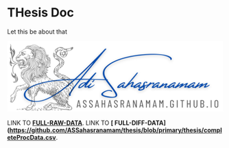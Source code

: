 THesis Doc
============================
Let this be about that 

![About 4](https://github.com/ASSahasranamam/thesis/blob/primary/thesis/logo.png?raw=true)


 LINK TO **[ FULL-RAW-DATA](https://github.com/ASSahasranamam/thesis/blob/primary/thesis/NewCols.csv)**.
  LINK TO **[ FULL-DIFF-DATA](https://github.com/ASSahasranamam/thesis/blob/primary/thesis/completeProcData.csv**.


